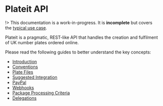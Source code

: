 # Plateit API

!> This documentation is a work-in-progress. It is **incomplete** but covers the [typical use case](/fundamentals/suggested-integration.md).

Plateit is a pragmatic, REST-like API that handles the creation and fulfilment of UK number plates ordered online.

Please read the following guides to better understand the key concepts:

* [Introduction](/fundamentals/introduction.md)
* [Conventions](/fundamentals/conventions.md)
* [Plate Files](/fundamentals/plate-files.md)
* [Suggested Integration](/fundamentals/suggested-integration.md)
* [PayPal](/fundamentals/paypal.md)
* [Webhooks](/fundamentals/webhooks.md)
* [Package Processing Criteria](/fundamentals/package-processing-criteria.md)
* [Delegations](/fundamentals/delegations.md)